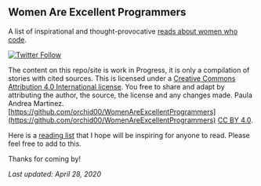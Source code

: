 # 

## Women Are Excellent Programmers

A list of inspirational and thought-provocative [reads about women who code](https://orchid00.github.io/WomenAreExcellentProgrammers/Reading/).

[![Twitter Follow](https://img.shields.io/twitter/follow/orchid00.svg?style=social)](https://twitter.com/orchid00)

The content on this repo/site is work in Progress, it is only a compilation of stories with cited sources. This is licensed under a [Creative Commons Attribution 4.0 International license](https://creativecommons.org/licenses/by/4.0/). You free to share and adapt by attributing the author, the source, the license and any changes made. Paula Andrea Martinez. [https://github.com/orchid00/WomenAreExcellentProgrammers](https://github.com/orchid00/WomenAreExcellentProgrammers) [CC BY 4.0](https://creativecommons.org/licenses/by/4.0/).

Here is a [reading list](./Reading) that I hope will be inspiring for anyone to read. Please feel free to add to this.


Thanks for coming by!


_Last updated:  April 28, 2020_
